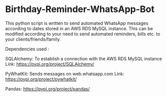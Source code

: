 # Birthday-Reminder-WhatsApp-Bot
This python script is written to send automated WhatsApp messages according to dates stored in an AWS RDS MySQL instance. This can be modified according to your need to send automated reminders, bills etc. to your clients/friends/family.

Dependencies used :

SQLAlchemy: To establish a connection with the AWS RDS MySQL instance
Link: https://pypi.org/project/SQLAlchemy/

PyWhatKit: Sends messages on web.whatsapp.com
Link: https://pypi.org/project/pywhatkit/

Pandas: https://pypi.org/project/pandas/
